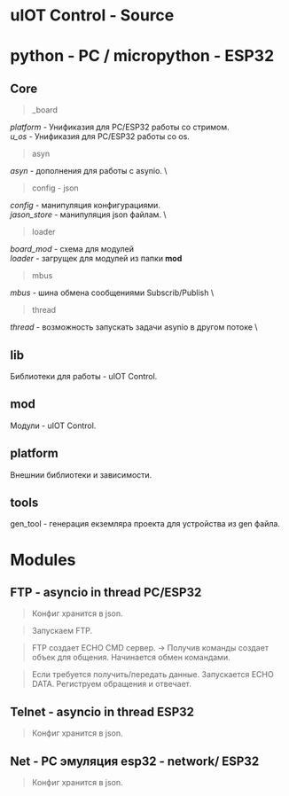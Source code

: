 #  uIOT Control - Source
#  python - PC / micropython - ESP32
## Core

> _board

_platform_ - Унификазия для PC/ESP32 работы со стримом. \
_u_os_ - Унификазия для PC/ESP32 работы со os.


> asyn

_asyn_ - дополнения для работы с asynio. \


> config - json

_config_ - манипуляция конфигурациями. \
_jason_store_ - манипуляция json файлам. \


> loader

_board_mod_ - схема для модулей \
_loader_ - загрущек для модулей из папки **mod**


> mbus

_mbus_ - шина обмена сообщениями Subscrib/Publish \

> thread

_thread_ - возможность запускать задачи asynio в другом потоке \

## lib
Библиотеки для работы - uIOT Control.

## mod
Модули - uIOT Control.

## platform
Внешнии библиотеки и зависимости.

## tools
gen_tool - генерация екземляра проекта для устройства из gen файла.



# Modules

## FTP - asyncio in thread PC/ESP32

> Конфиг хранится в json.

> Запускаем FTP.

>FTP создает ECHO CMD сервер. -> Получив команды создает объек для общения. 
>Начинается обмен командами.

>Если требуется получить/передать данные. Запускаетcя ECHO DATA.
>Региструем обращения и отвечает.



## Telnet - asyncio in thread ESP32

> Конфиг хранится в json.

## Net - PC эмуляция esp32 - network/ ESP32

> Конфиг хранится в json.